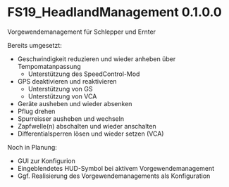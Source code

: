 # FS19_HeadlandManagement 0.1.0.0
Vorgewendemanagement für Schlepper und Ernter


Bereits umgesetzt:
- Geschwindigkeit reduzieren und wieder anheben über Tempomatanpassung
	- Unterstützung des SpeedControl-Mod
- GPS deaktivieren und reaktivieren
	- Unterstützung von GS
	- Unterstützung von VCA
- Geräte ausheben und wieder absenken
- Pflug drehen
- Spurreisser ausheben und wechseln
- Zapfwelle(n) abschalten und wieder anschalten
- Differentialsperren lösen und wieder setzen (VCA)

Noch in Planung:
- GUI zur Konfigurion
- Eingeblendetes HUD-Symbol bei aktivem Vorgewendemanagement
- Ggf. Realisierung des Vorgewendemanagements als Konfiguration

